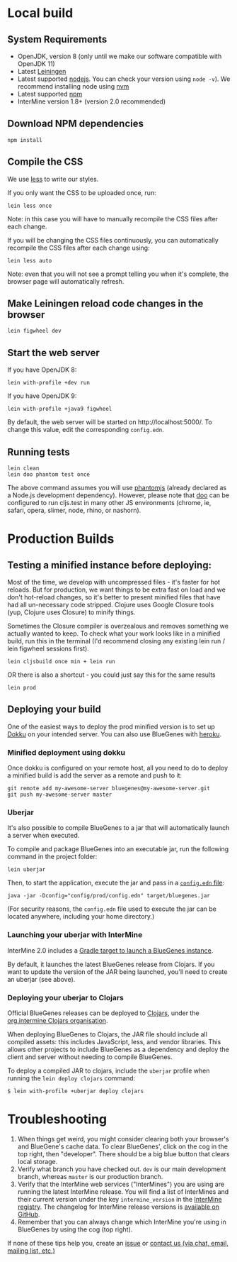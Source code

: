 # Local build

## System Requirements

* OpenJDK, version 8 (only until we make our software compatible with OpenJDK 11)
* Latest [Leiningen](https://leiningen.org/)
* Latest supported [nodejs](https://nodejs.org/).  You can check your version using `node -v`). We recommend installing node using [nvm](https://github.com/creationix/nvm)
* Latest supported [npm](https://www.npmjs.com/)
* InterMine version 1.8+ (version 2.0 recommended)

## Download NPM dependencies

```
npm install
```

## Compile the CSS

We use [less](http://lesscss.org/) to write our styles.

If you only want the CSS to be uploaded once, run:

    lein less once

Note: in this case you will have to manually recompile the CSS files after each change.

If you will be changing the CSS files continuously, you can automatically recompile the CSS files after each change using:

    lein less auto

Note: even that you will not see a prompt telling you when it's complete, the browser page will automatically refresh.


## Make Leiningen reload code changes in the browser

    lein figwheel dev


## Start the web server

If you have OpenJDK 8:

    lein with-profile +dev run

If you have OpenJDK 9:

    lein with-profile +java9 figwheel


By default, the web server will be started on http://localhost:5000/. To change this value, edit the corresponding `config.edn`.


## Running tests


    lein clean
    lein doo phantom test once

The above command assumes you will use [phantomjs](https://www.npmjs.com/package/phantomjs) (already declared as a Node.js development dependency). However, please note that [doo](https://github.com/bensu/doo) can be configured to run cljs.test in many other JS environments (chrome, ie, safari, opera, slimer, node, rhino, or nashorn).



# Production Builds

## Testing a minified instance before deploying:

Most of the time, we develop with uncompressed files - it's faster for hot reloads. But for production, we want things to be extra fast on load and we don't hot-reload changes, so it's better to present minified files that have had all un-necessary code stripped. Clojure uses Google Closure tools (yup, Clojure uses Closure) to minify things.

Sometimes the Closure compiler is overzealous and removes something we actually wanted to keep. To check what your work looks like in a minified build, run this in the terminal (I'd recommend closing any existing lein run / lein figwheel sessions first).

    lein cljsbuild once min + lein run


OR there is also a shortcut - you could just say this for the same results

    lein prod


## Deploying your build

One of the easiest ways to deploy the prod minified version is to set up [Dokku](http://dokku.viewdocs.io/dokku/) on your intended server. You can also use BlueGenes with [heroku](https://www.heroku.com/).

### Minified deployment using dokku
Once dokku is configured on your remote host, all you need to do to deploy a minified build is add the server as a remote and push to it:

    git remote add my-awesome-server bluegenes@my-awesome-server.git
    git push my-awesome-server master


### Uberjar

It's also possible to compile BlueGenes to a jar that will automatically launch a server when executed.

To compile and package BlueGenes into an executable jar, run the following command in the project folder:

    lein uberjar

Then, to start the application, execute the jar and pass in a [`config.edn` file](../config/dev/README.md):

    java -jar -Dconfig="config/prod/config.edn" target/bluegenes.jar


(For security reasons, the `config.edn` file used to execute the jar can be located anywhere, including your home directory.)

### Launching your uberjar with InterMine

InterMine 2.0 includes a [Gradle target to launch a BlueGenes instance](https://intermine.readthedocs.io/en/latest/system-requirements/software/gradle/index.html#deploy-blue-genes).

By default, it launches the latest BlueGenes release from Clojars. If you want to update the version of the JAR being launched, you'll need to create an uberjar (see above).


### Deploying your uberjar to Clojars

Official BlueGenes releases can be deployed to [Clojars](https://clojars.org/), under the [org.intermine Clojars organisation](https://clojars.org/groups/org.intermine).

When deploying BlueGenes to Clojars, the JAR file should include all compiled assets: this includes JavaScript, less, and vendor libraries. This allows other projects to include BlueGenes as a dependency and deploy the client and server without needing to compile BlueGenes.

To deploy a compiled JAR to clojars, include the `uberjar` profile when running the `lein deploy clojars` command:

    $ lein with-profile +uberjar deploy clojars



# Troubleshooting

1. When things get weird, you might consider clearing both your browser's and BlueGene's cache data. To clear BlueGenes', click on the cog in the top right, then "developer". There should be a big blue button that clears local storage.
2. Verify what branch you have checked out. `dev` is our main development branch, whereas `master` is our production branch.
3. Verify that the InterMine web services ("InterMines") you are using are running the latest InterMine release. You will find a list of InterMines and their current version under the key `intermine_version` in the [InterMine registry](http://registry.intermine.org/service/instances). The changelog for InterMine release versions is [available on GitHub](https://github.com/intermine/intermine/releases).
4. Remember that you can always change which InterMine you're using in BlueGenes by using the cog (top right).

If none of these tips help you, create an [issue](https://github.com/intermine/bluegenes/issues) or [contact us (via chat, email, mailing list, etc.)](http://intermine.readthedocs.io/en/latest/about/contact-us/)
